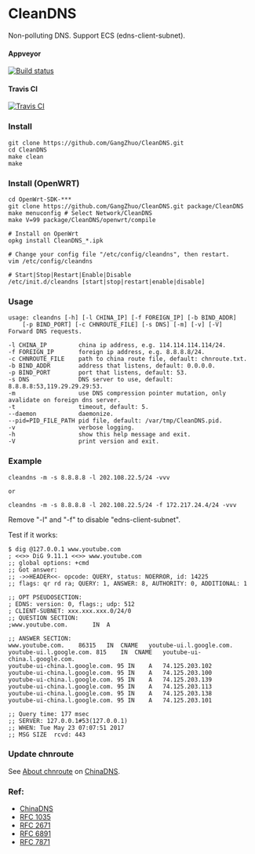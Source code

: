 # CleanDNS

Non-polluting DNS. Support ECS (edns-client-subnet).

#### Appveyor

  [![Build status](https://ci.appveyor.com/api/projects/status/v7bvx6hp4b3vedx1?svg=true)](https://ci.appveyor.com/project/GangZhuo/cleandns)

#### Travis CI

  [![Travis CI](https://travis-ci.org/GangZhuo/CleanDNS.svg?branch=master)](https://travis-ci.org/GangZhuo/CleanDNS)

### Install

    git clone https://github.com/GangZhuo/CleanDNS.git
    cd CleanDNS
    make clean
    make

### Install (OpenWRT)

    cd OpenWrt-SDK-***
    git clone https://github.com/GangZhuo/CleanDNS.git package/CleanDNS
    make menuconfig # Select Network/CleanDNS
    make V=99 package/CleanDNS/openwrt/compile
    
	# Install on OpenWrt
    opkg install CleanDNS_*.ipk
	
	# Change your config file "/etc/config/cleandns", then restart.
	vim /etc/config/cleandns
	
	# Start|Stop|Restart|Enable|Disable
	/etc/init.d/cleandns [start|stop|restart|enable|disable]
	
	
### Usage
    usage: cleandns [-h] [-l CHINA_IP] [-f FOREIGN_IP] [-b BIND_ADDR]
        [-p BIND_PORT] [-c CHNROUTE_FILE] [-s DNS] [-m] [-v] [-V]
    Forward DNS requests.
    
    -l CHINA_IP         china ip address, e.g. 114.114.114.114/24.
    -f FOREIGN_IP       foreign ip address, e.g. 8.8.8.8/24.
    -c CHNROUTE_FILE    path to china route file, default: chnroute.txt.
    -b BIND_ADDR        address that listens, default: 0.0.0.0.
    -p BIND_PORT        port that listens, default: 53.
    -s DNS              DNS server to use, default: 8.8.8.8:53,119.29.29.29:53.
    -m                  use DNS compression pointer mutation, only avalidate on foreign dns server.
    -t                  timeout, default: 5.
    --daemon            daemonize.
    --pid=PID_FILE_PATH pid file, default: /var/tmp/CleanDNS.pid.
    -v                  verbose logging.
    -h                  show this help message and exit.
    -V                  print version and exit.

### Example

    cleandns -m -s 8.8.8.8 -l 202.108.22.5/24 -vvv
    
    or
    
    cleandns -m -s 8.8.8.8 -l 202.108.22.5/24 -f 172.217.24.4/24 -vvv

Remove "-l" and "-f" to disable "edns-client-subnet".

Test if it works:

    $ dig @127.0.0.1 www.youtube.com
    ; <<>> DiG 9.11.1 <<>> www.youtube.com
    ;; global options: +cmd
    ;; Got answer:
    ;; ->>HEADER<<- opcode: QUERY, status: NOERROR, id: 14225
    ;; flags: qr rd ra; QUERY: 1, ANSWER: 8, AUTHORITY: 0, ADDITIONAL: 1
    
    ;; OPT PSEUDOSECTION:
    ; EDNS: version: 0, flags:; udp: 512
    ; CLIENT-SUBNET: xxx.xxx.xxx.0/24/0
    ;; QUESTION SECTION:
    ;www.youtube.com.		IN	A
    
    ;; ANSWER SECTION:
    www.youtube.com.	86315	IN	CNAME	youtube-ui.l.google.com.
    youtube-ui.l.google.com. 815	IN	CNAME	youtube-ui-china.l.google.com.
    youtube-ui-china.l.google.com. 95 IN	A	74.125.203.102
    youtube-ui-china.l.google.com. 95 IN	A	74.125.203.100
    youtube-ui-china.l.google.com. 95 IN	A	74.125.203.139
    youtube-ui-china.l.google.com. 95 IN	A	74.125.203.113
    youtube-ui-china.l.google.com. 95 IN	A	74.125.203.138
    youtube-ui-china.l.google.com. 95 IN	A	74.125.203.101

    ;; Query time: 177 msec
    ;; SERVER: 127.0.0.1#53(127.0.0.1)
    ;; WHEN: Tue May 23 07:07:51 2017
    ;; MSG SIZE  rcvd: 443

### Update chnroute

See [About chnroute] on [ChinaDNS].

### Ref:

* [ChinaDNS]
* [RFC 1035]
* [RFC 2671]
* [RFC 6891]
* [RFC 7871]
    

[ChinaDNS]:  https://github.com/shadowsocks/ChinaDNS
[About chnroute]:  https://github.com/shadowsocks/ChinaDNS#about-chnroute
[RFC 1035]:  https://www.ietf.org/rfc/rfc1035.txt	
[RFC 2671]:  https://tools.ietf.org/rfc/rfc2671.txt
[RFC 6891]:  https://tools.ietf.org/rfc/rfc6891.txt
[RFC 7871]:  https://tools.ietf.org/rfc/rfc7871.txt
